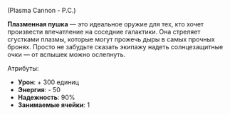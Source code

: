 (Plasma Cannon - P.C.)

**Плазменная пушка** — это идеальное оружие для тех, кто хочет произвести впечатление на соседние галактики. Она стреляет сгустками плазмы, которые могут прожечь дыры в самых прочных бронях. Просто не забудьте сказать экипажу надеть солнцезащитные очки — от вспышек можно ослепнуть.

Атрибуты:
- **Урон**: + 300 единиц
- **Энергия**: - 50
- **Надежность**: 90%
- **Занимаемые ячейки**: 1